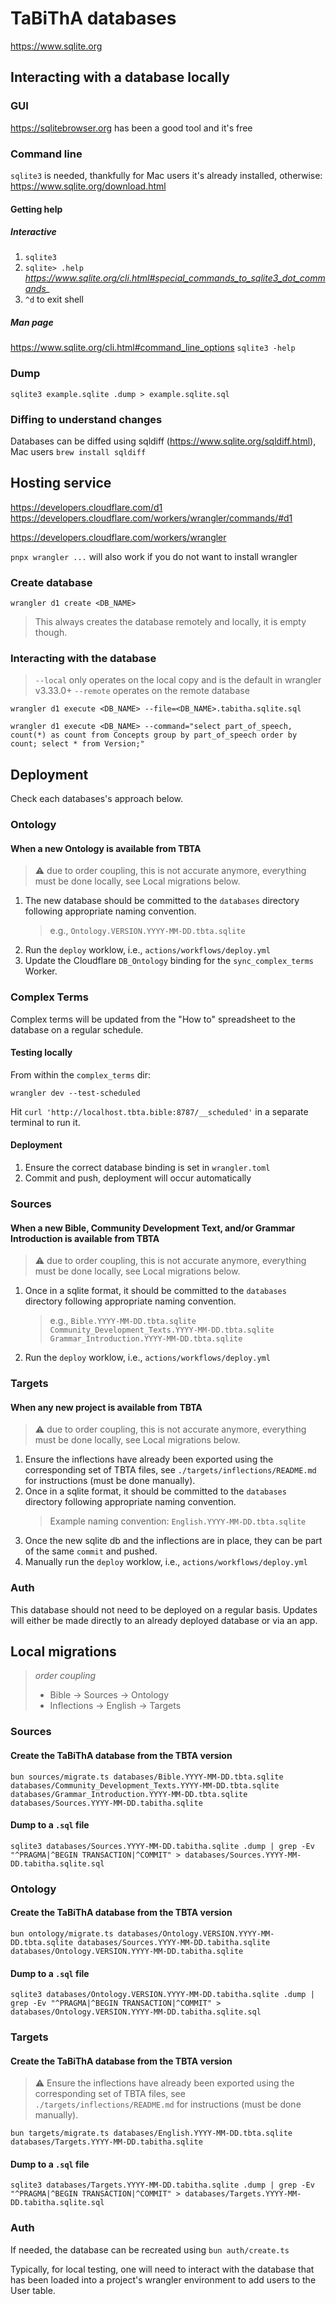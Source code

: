 # TaBiThA databases

https://www.sqlite.org

## Interacting with a database locally

### GUI

https://sqlitebrowser.org has been a good tool and it's free

### Command line

`sqlite3` is needed, thankfully for Mac users it's already installed, otherwise:  https://www.sqlite.org/download.html

#### Getting help

##### Interactive

1. `sqlite3`
1. `sqlite> .help` *https://www.sqlite.org/cli.html#special_commands_to_sqlite3_dot_commands_*
1. `^d` to exit shell

##### Man page

https://www.sqlite.org/cli.html#command_line_options
`sqlite3 -help`

### Dump

`sqlite3 example.sqlite .dump > example.sqlite.sql`

### Diffing to understand changes

Databases can be diffed using sqldiff (https://www.sqlite.org/sqldiff.html), Mac users `brew install sqldiff`

## Hosting service

https://developers.cloudflare.com/d1
https://developers.cloudflare.com/workers/wrangler/commands/#d1

https://developers.cloudflare.com/workers/wrangler

`pnpx wrangler ...` will also work if you do not want to install wrangler

### Create database

`wrangler d1 create <DB_NAME>`

> This always creates the database remotely and locally, it is empty though.

### Interacting with the database

> `--local` only operates on the local copy and is the default in wrangler v3.33.0+
> `--remote` operates on the remote database

`wrangler d1 execute <DB_NAME> --file=<DB_NAME>.tabitha.sqlite.sql`

`wrangler d1 execute <DB_NAME> --command="select part_of_speech, count(*) as count from Concepts group by part_of_speech order by count; select * from Version;"`

## Deployment

Check each databases's approach below.

### Ontology

#### When a new Ontology is available from TBTA

> ⚠️ due to order coupling, this is not accurate anymore, everything must be done locally, see Local migrations below.

1. The new database should be committed to the `databases` directory following appropriate naming convention.
	> e.g., `Ontology.VERSION.YYYY-MM-DD.tbta.sqlite`
1. Run the `deploy` worklow, i.e., `actions/workflows/deploy.yml`
1. Update the Cloudflare `DB_Ontology` binding for the `sync_complex_terms` Worker.

### Complex Terms

Complex terms will be updated from the "How to" spreadsheet to the database on a regular schedule.

#### Testing locally

From within the `complex_terms` dir:

`wrangler dev --test-scheduled`

 Hit `curl 'http://localhost.tbta.bible:8787/__scheduled'` in a separate terminal to run it.

#### Deployment

1. Ensure the correct database binding is set in `wrangler.toml`
1. Commit and push, deployment will occur automatically

### Sources

#### When a new Bible, Community Development Text, and/or Grammar Introduction is available from TBTA

> ⚠️ due to order coupling, this is not accurate anymore, everything must be done locally, see Local migrations below.

1. Once in a sqlite format, it should be committed to the `databases` directory following appropriate naming convention.
	> e.g., `Bible.YYYY-MM-DD.tbta.sqlite Community_Development_Texts.YYYY-MM-DD.tbta.sqlite Grammar_Introduction.YYYY-MM-DD.tbta.sqlite`
1. Run the `deploy` worklow, i.e., `actions/workflows/deploy.yml`

### Targets

#### When any new project is available from TBTA

> ⚠️ due to order coupling, this is not accurate anymore, everything must be done locally, see Local migrations below.

1. Ensure the inflections have already been exported using the corresponding set of TBTA files, see `./targets/inflections/README.md` for instructions (must be done manually).
1. Once in a sqlite format, it should be committed to the `databases` directory following appropriate naming convention.
	> Example naming convention: `English.YYYY-MM-DD.tbta.sqlite`
1. Once the new sqlite db and the inflections are in place, they can be part of the same `commit` and pushed.
1. Manually run the `deploy` worklow, i.e., `actions/workflows/deploy.yml`

### Auth

This database should not need to be deployed on a regular basis.  Updates will either be made directly to an already deployed database or via an app.

## Local migrations

> _order coupling_
>
> * Bible -> Sources -> Ontology
> * Inflections -> English -> Targets


### Sources

#### Create the TaBiThA database from the TBTA version

`bun sources/migrate.ts databases/Bible.YYYY-MM-DD.tbta.sqlite databases/Community_Development_Texts.YYYY-MM-DD.tbta.sqlite databases/Grammar_Introduction.YYYY-MM-DD.tbta.sqlite databases/Sources.YYYY-MM-DD.tabitha.sqlite`

#### Dump to a `.sql` file

`sqlite3 databases/Sources.YYYY-MM-DD.tabitha.sqlite .dump | grep -Ev "^PRAGMA|^BEGIN TRANSACTION|^COMMIT" > databases/Sources.YYYY-MM-DD.tabitha.sqlite.sql`

### Ontology

#### Create the TaBiThA database from the TBTA version

`bun ontology/migrate.ts databases/Ontology.VERSION.YYYY-MM-DD.tbta.sqlite databases/Sources.YYYY-MM-DD.tabitha.sqlite databases/Ontology.VERSION.YYYY-MM-DD.tabitha.sqlite`

#### Dump to a `.sql` file

`sqlite3 databases/Ontology.VERSION.YYYY-MM-DD.tabitha.sqlite .dump | grep -Ev "^PRAGMA|^BEGIN TRANSACTION|^COMMIT" > databases/Ontology.VERSION.YYYY-MM-DD.tabitha.sqlite.sql`

### Targets

#### Create the TaBiThA database from the TBTA version

> ⚠️ Ensure the inflections have already been exported using the corresponding set of TBTA files, see `./targets/inflections/README.md` for instructions (must be done manually).

`bun targets/migrate.ts databases/English.YYYY-MM-DD.tbta.sqlite databases/Targets.YYYY-MM-DD.tabitha.sqlite`

#### Dump to a `.sql` file

`sqlite3 databases/Targets.YYYY-MM-DD.tabitha.sqlite .dump | grep -Ev "^PRAGMA|^BEGIN TRANSACTION|^COMMIT" > databases/Targets.YYYY-MM-DD.tabitha.sqlite.sql`

### Auth

If needed, the database can be recreated using `bun auth/create.ts`

Typically, for local testing, one will need to interact with the database that has been loaded into a project's wrangler environment to add users to the User table.
